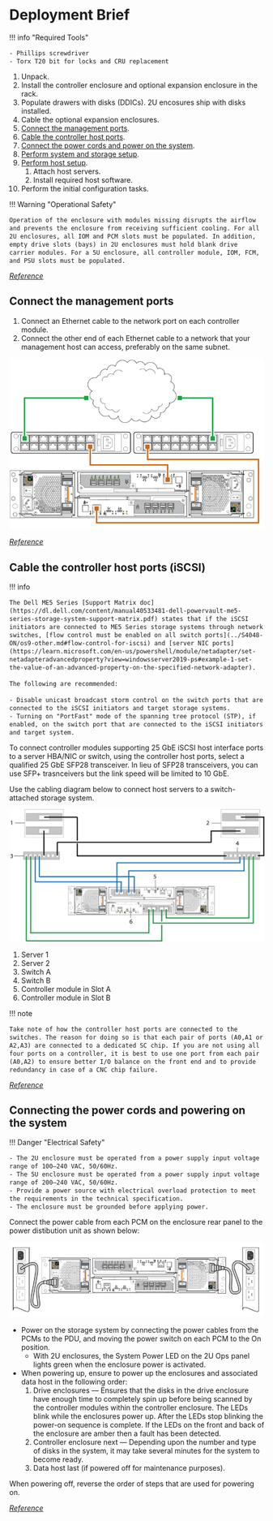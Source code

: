 # Deployment Brief

!!! info "Required Tools"

    - Phillips screwdriver
    - Torx T20 bit for locks and CRU replacement

1. Unpack.
2. Install the controller enclosure and optional expansion enclosure in the rack.
3. Populate drawers with disks (DDICs). 2U encosures ship with disks installed.
4. Cable the optional expansion enclosures.
5. [Connect the management ports](#connect-the-management-ports).
6. [Cable the controller host ports](#cable-the-controller-host-ports-iscsi).
7. [Connect the power cords and power on the system](#connecting-the-power-cords-and-powering-on-the-system).
8. [Perform system and storage setup](me5-guided-setup.md#).
9. [Perform host setup](me5-host-setup.md).
    1. Attach host servers.
    2. Install required host software.
10. Perform the initial configuration tasks.

!!! Warning "Operational Safety"

    Operation of the enclosure with modules missing disrupts the airflow and prevents the enclosure from receiving sufficient cooling. For all 2U enclosures, all IOM and PCM slots must be populated. In addition, empty drive slots (bays) in 2U enclosures must hold blank drive carrier modules. For a 5U enclosure, all controller module, IOM, FCM, and PSU slots must be populated.

[*Reference*](https://www.dell.com/support/manuals/en-us/powervault-me5024/me5_series_dg/installation-checklist?guid=guid-7006b52e-72c2-4515-8673-6194698762c2&lang=en-us)

## Connect the management ports

1. Connect an Ethernet cable to the network port on each controller module.
2. Connect the other end of each Ethernet cable to a network that your management host can access, preferably on the same subnet.

![Connect Management Network](../../../assets/GUID-AD889609-EF7B-4EBB-99EF-E963AF8B7A01-low.png)

[*Reference*](https://www.dell.com/support/manuals/en-us/powervault-me5024/me5_series_dg/connect-to-the-management-network?guid=guid-e1c38f5a-979b-4572-8e37-1416361180c8&lang=en-us)

## Cable the controller host ports (iSCSI)

!!! info

    The Dell ME5 Series [Support Matrix doc](https://dl.dell.com/content/manual40533481-dell-powervault-me5-series-storage-system-support-matrix.pdf) states that if the iSCSI initiators are connected to ME5 Series storage systems through network switches, [flow control must be enabled on all switch ports](../S4048-ON/os9-other.md#flow-control-for-iscsi) and [server NIC ports](https://learn.microsoft.com/en-us/powershell/module/netadapter/set-netadapteradvancedproperty?view=windowsserver2019-ps#example-1-set-the-value-of-an-advanced-property-on-the-specified-network-adapter).

    The following are recommended:

    - Disable unicast broadcast storm control on the switch ports that are connected to the iSCSI initiators and target storage systems.
    - Turning on "PortFast" mode of the spanning tree protocol (STP), if enabled, on the switch port that are connected to the iSCSI initiators and target system.

To connect controller modules supporting 25 GbE iSCSI host interface ports to a server HBA/NIC or switch, using the controller host ports, select a qualified 25 GbE SFP28 transceiver. In lieu of SFP28 transceivers, you can use SFP+ trasnceivers but the link speed will be limited to 10 GbE.

Use the cabling diagram below to connect host servers to a switch-attached storage system.

![Connecting hosts: ME5 Series 2U switch-attached – two servers, two switches](../../../assets/GUID-F0A8A5BD-8E42-4A78-9C5B-CB63E5ADFA74-low.jpg)

1. Server 1
2. Server 2
3. Switch A
4. Switch B
5. Controller module in Slot A
6. Controller module in Slot B

!!! note

    Take note of how the controller host ports are connected to the switches. The reason for doing so is that each pair of ports (A0,A1 or A2,A3) are connected to a dedicated SC chip. If you are not using all four ports on a controller, it is best to use one port from each pair (A0,A2) to ensure better I/O balance on the front end and to provide redundancy in case of a CNC chip failure.

[*Reference*](https://www.dell.com/support/manuals/en-us/powervault-me5024/me5_series_dg/dual-controller-module-configurations-%E2%80%93-switch-attached?guid=guid-3feea98b-a7a2-4c53-a0de-b08affdca73d&lang=en-us)

## Connecting the power cords and powering on the system

!!! Danger "Electrical Safety"

    - The 2U enclosure must be operated from a power supply input voltage range of 100–240 VAC, 50/60Hz.
    - The 5U enclosure must be operated from a power supply input voltage range of 200–240 VAC, 50/60Hz.
    - Provide a power source with electrical overload protection to meet the requirements in the technical specification.
    - The enclosure must be grounded before applying power.

Connect the power cable from each PCM on the enclosure rear panel to the power distibution unit as shown below:

![Connection from PDU to PCM](../../../assets/GUID-E50DDFC9-508D-441F-8448-2A1AD1232F5D-low.png)

- Power on the storage system by connecting the power cables from the PCMs to the PDU, and moving the power switch on each PCM to the On position.
    - With 2U enclosures, the System Power LED on the 2U Ops panel lights green when the enclosure power is activated.
- When powering up, ensure to power up the enclosures and associated data host in the following order:
    1. Drive enclosures — Ensures that the disks in the drive enclosure have enough time to completely spin up before being scanned by the controller modules within the controller enclosure. The LEDs blink while the enclosures power up. After the LEDs stop blinking the power-on sequence is complete. If the LEDs on the front and back of the enclosure are amber then a fault has been detected.
    2. Controller enclosure next — Depending upon the number and type of disks in the system, it may take several minutes for the system to become ready.
    3. Data host last (if powered off for maintenance purposes).

When powering off, reverse the order of steps that are used for powering on.

[*Reference*](https://www.dell.com/support/manuals/en-us/powervault-me5024/me5_series_dg/power-cable-connection?guid=guid-993ce269-087f-4746-be48-dbda99277e21&lang=en-us) 

